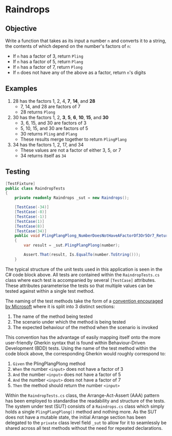 # Raindrops

## Objective

Write a function that takes as its input a number `n` and converts it to a string, the contents of which depend on the number's factors of `n`:
- If `n` has a factor of 3, return `Pling`
- If `n` has a factor of 5, return `Plang`
- If `n` has a factor of 7, return `Plong`
- If `n` does not have any of the above as a factor, return `n`'s digits

## Examples

1. 28 has the factors 1, 2, 4, **7**, **14**, and **28**
    - 7, 14, and 28 are factors of 7
    - 28 returns `Plong`
2. 30 has the factors 1, 2, **3**, **5**, **6**, **10**, **15**, and **30**
    - 3, 6, 15, and 30 are factors of 3
    - 5, 10, 15, and 30 are factors of 5
    - 30 returns `Pling` and `Plang`
    - These results merge together to return `PlingPlang`
3. 34 has the factors 1, 2, 17, and 34
    - These values are not a factor of either 3, 5, or 7
    - 34 returns itself as `34`

## Testing

```C#
[TestFixture]
public class RaindropTests
{
    private readonly Raindrops _sut = new Raindrops();

    [TestCase(-34)]
    [TestCase(-8)]
    [TestCase(-1)]
    [TestCase(1)]
    [TestCase(8)]
    [TestCase(34)]
    public void PlingPlangPlong_NumberDoesNotHaveAFactorOf3Or5Or7_ReturnsNumber(int number)
    {
        var result = _sut.PlingPlangPlong(number);

        Assert.That(result, Is.EqualTo(number.ToString()));
    }
```

The typical structure of the unit tests used in this application is seen in the C# code block above. All tests are contained within the `RaindropTests.cs` class where each test is accompanied by several `[TestCase]` attributes. These attributes parameterise the tests so that multiple values can be tested against within a single test method.

The naming of the test methods take the form of a [convention encouraged by Microsoft](https://docs.microsoft.com/en-us/dotnet/core/testing/unit-testing-best-practices#naming-your-tests) where it is split into 3 distinct sections:
1. The name of the method being tested
2. The scenario under which the method is being tested
3. The expected behaviour of the method when the scenario is invoked

This convention has the advantage of easily mapping itself onto the more user-friendly Gherkin syntax that is found within Behaviour-Driven Development (BDD) tests. Using the name of the test method within the code block above, the corresponding Gherkin would roughly correspond to:
1. `Given` the PlingPlangPlong method
2. `When` the number `<input>` does not have a factor of 3
3. `And` the number `<input>` does not have a factor of 5
4. `And` the number `<input>` does not have a factor of 7
3. `Then` the method should return the number `<input>`

Within the `RaindropTests.cs` class, the Arrange-Act-Assert (AAA) pattern has been employed to standardise the readability and structure of the tests. The system under test (SUT) consists of a `Raindrops.cs` class which simply holds a single `PlingPlangPlong()` method and nothing more. As the SUT does not have a mutable state, the initial Arrange section has been delegated to the `private` class level field `_sut` to allow for it to seamlessly be shared across all test methods without the need for repeated declarations.
